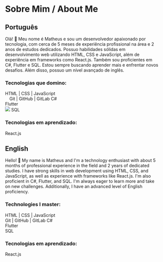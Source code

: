 <link rel="stylesheet" type='text/css' href="https://cdn.jsdelivr.net/gh/devicons/devicon@latest/devicon.min.css" />
          

# Sobre Mim / About Me

## Português

Olá! 👋 Meu nome é Matheus e sou um desenvolvedor apaixonado por tecnologia, com cerca de 5 meses de experiência profissional na área e 2 anos de estudos dedicados. Possuo habilidades sólidas em desenvolvimento web utilizando HTML, CSS e JavaScript, além de experiência em frameworks como React.js. Também sou proficientes em C#, Flutter e SQL. Estou sempre buscando aprender mais e enfrentar novos desafios. Além disso, possuo um nível avançado de inglês.

### Tecnologias que domino:

<i class="devicon-html5-plain colored" width="40" height="40"/></i> HTML | <i class="devicon-css3-plain colored"></i> CSS | <i class="devicon-javascript-plain colored"></i> JavaScript  
<img loading="lazy" src="https://cdn.jsdelivr.net/gh/devicons/devicon/icons/git/git-original.svg" width="10" height="10"/> Git | <i class="devicon-github-original colored"></i> GitHub | <i class="devicon-gitlab-plain colored"></i> GitLab 
<i class="devicon-csharp-plain colored"></i> C#  
<i class="devicon-flutter-plain colored"></i> Flutter  
<img src="https://cdn.jsdelivr.net/gh/devicons/devicon@latest/icons/azuresqldatabase/azuresqldatabase-original.svg"  /> SQL

 ### Tecnologias em aprendizado:
<i class="devicon-react-original colored"></i> React.js

## English

Hello! 👋 My name is Matheus and I'm a technology enthusiast with about 5 months of professional experience in the field and 2 years of dedicated studies. I have strong skills in web development using HTML, CSS, and JavaScript, as well as experience with frameworks like React.js. I'm also proficient in C#, Flutter, and SQL. I'm always eager to learn more and take on new challenges. Additionally, I have an advanced level of English proficiency.

### Technologies I master:

<i class="devicon-html5-plain colored"></i> HTML | <i class="devicon-css3-plain colored"></i> CSS | <i class="devicon-javascript-plain colored"></i> JavaScript  
<i class="devicon-git-plain colored"></i> Git | <i class="devicon-github-original colored"></i> GitHub | <i class="devicon-gitlab-plain colored"></i> GitLab 
<i class="devicon-csharp-plain colored"></i> C#  
<i class="devicon-flutter-plain colored"></i> Flutter  
<i class="devicon-azuresqldatabase-plain colored"></i> SQL

 ### Tecnologias em aprendizado:
<i class="devicon-react-original colored"></i> React.js

